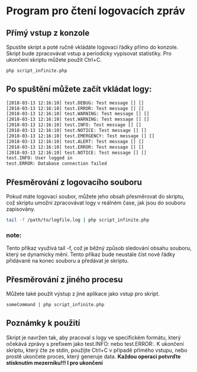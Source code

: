 # Program pro čtení logovacích zpráv

## Přímý vstup z konzole

Spustíte skript a poté ručně vkládáte logovací řádky přímo do konzole. Skript bude zpracovávat vstup a periodicky vypisovat statistiky. Pro ukončení skriptu můžete použít Ctrl+C.

```bash
php script_infinite.php
```

## Po spuštění můžete začít vkládat logy:

```bash
[2018-03-13 12:16:10] test.DEBUG: Test message [] []
[2018-03-13 12:16:10] test.ERROR: Test message [] []
[2018-03-13 12:16:10] test.WARNING: Test message [] []
[2018-03-13 12:16:10] test.WARNING: Test message [] []
[2018-03-13 12:16:10] test.INFO: Test message [] []
[2018-03-13 12:16:10] test.NOTICE: Test message [] []
[2018-03-13 12:16:10] test.EMERGENCY: Test message [] []
[2018-03-13 12:16:10] test.ALERT: Test message [] []
[2018-03-13 12:16:10] test.ERROR: Test message [] []
[2018-03-13 12:16:10] test.NOTICE: Test message [] []
test.INFO: User logged in
test.ERROR: Database connection failed
```

## Přesměrování z logovacího souboru

Pokud máte logovací soubor, můžete jeho obsah přesměrovat do skriptu, což skriptu umožní zpracovávat logy v reálném čase, jak jsou do souboru zapisovány.

```bash
tail -f /path/to/logfile.log | php script_infinite.php
```

### note:

Tento příkaz využívá tail -f, což je běžný způsob sledování obsahu souboru, který se dynamicky mění. Tento příkaz bude neustále číst nové řádky přidávané na konec souboru a předávat je skriptu.

## Přesměrování z jiného procesu

Můžete také použít výstup z jiné aplikace jako vstup pro skript.

```bash
someCommand | php script_infinite.php
```

## Poznámky k použití

Skript je navržen tak, aby pracoval s logy ve specifickém formátu, který očekává zprávy s prefixem jako test.INFO: nebo test.ERROR:.
K ukončení skriptu, který čte ze stdin, použijte Ctrl+C v případě přímého vstupu, nebo prostě ukončete proces, který generuje data. **Každou operaci potvrďte stisknutím mezerníku!!! I pro ukončení**
